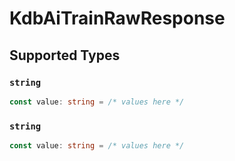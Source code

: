 # KdbAiTrainRawResponse


## Supported Types

### `string`

```typescript
const value: string = /* values here */
```

### `string`

```typescript
const value: string = /* values here */
```

